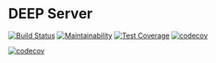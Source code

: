 # DEEP Server
[![Build Status](https://travis-ci.org/the-deep/server.svg?branch=develop)](https://travis-ci.org/the-deep/server) [![Maintainability](https://api.codeclimate.com/v1/badges/abcc581f9fca8a5864dc/maintainability)](https://codeclimate.com/github/the-deep/server/maintainability) [![Test Coverage](https://api.codeclimate.com/v1/badges/abcc581f9fca8a5864dc/test_coverage)](https://codeclimate.com/github/the-deep/server/test_coverage) [![codecov](https://codecov.io/gh/the-deep/server/branch/develop/graph/badge.svg)](https://codecov.io/gh/the-deep/server)

[![codecov](https://codecov.io/gh/the-deep/server/branch/develop/graphs/tree.svg)](https://blog.thedeep.io/server/)
